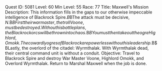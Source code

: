 Quest ID: 5081
Level: 60
Min Level: 55
Race: 77
Title: Maxwell's Mission
Description: This information fills in the gaps to our otherwise impeccable intelligence of Blackrock Spire.$B$BThe attack must be decisive, $N.$B$BFirst their war master, the troll Voone, must be destroyed. Without his battle plans, the Blackrock orcs will be thrown into chaos.$B$BYou must then take out the ogre Highlord, Omokk. The cowardly ogres of Blackrock are powerless without his leadership.$B$BLastly, the overlord of the citadel: Wyrmthalak. With Wyrmthalak dead, their central command unit is without a conduit.
Objective: Travel to Blackrock Spire and destroy War Master Voone, Highlord Omokk, and Overlord Wyrmthalak. Return to Marshal Maxwell when the job is done.
